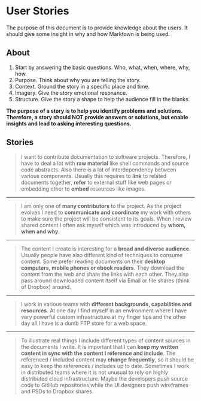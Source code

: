 # User Stories

The purpose of this document is to provide knowledge about the users. It should give some insight in why and how Marktown is being used.

## About

1. Start by answering the basic questions. Who, what, when, where, why, how.
2. Purpose. Think about why you are telling the story.
3. Context. Ground the story in a specific place and time.
4. Imagery. Give the story emotional resonance.
5. Structure. Give the story a shape to help the audience fill in the blanks.

**The purpose of a story is to help you identify problems and solutions. Therefore, a story should NOT provide answers or solutions, but enable insights and lead to asking interesting questions.**


## Stories

> I want to contribute documentation to software projects. Therefore, I have to deal a lot with **raw material** like shell commands and source code abstracts. Also there is a lot of interdependency between various components. Usually this requires to **link** to related documents together, **refer** to external stuff like web pages or embedding other to **embed** resources like images.

---

> I am only one of **many contributors** to the project. As the project evolves I need to **communicate and coordinate** my work with others to make sure the project will be consistent to its goals. When I review shared content I often ask myself which was introduced by **whom, when and why**.

---

> The content I create is interesting for a **broad and diverse audience**. Usually people have also different kind of techniques to consume content. Some prefer reading documents on their **desktop computers, mobile phones or ebook readers**. They download the content from the web and share the links with each other. They also pass around downloaded content itself via Email or file shares (think of Dropbox) around.

---

> I work in various teams with **different backgrounds, capabilities and resources**. At one day I find myself in an environment where I have very powerful custom infrastructure at my finger tips and the other day all I have is a dumb FTP store for a web space.

---

> To illustrate real things I include different types of content sources in the documents I write. It is important that I can **keep my written content in sync with the content I reference and include**. The referenced / included content may **change frequently**, so it should be easy to keep the references / includes up to date. Sometimes I work in distributed teams where it is not unusual to rely on highly distributed cloud infrastructure. Maybe the developers push source code to GitHub repositories while the UI designers push wireframes and PSDs to Dropbox shares.
